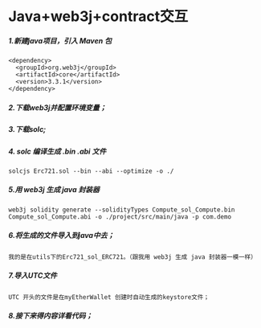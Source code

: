 # Java+web3j+contract交互

##### 1.新建java项目，引入 Maven 包

```
<dependency>
  <groupId>org.web3j</groupId>
  <artifactId>core</artifactId>
  <version>3.3.1</version>
</dependency>
```



##### 2.下载web3j并配置环境变量；

##### 3.下载solc;

##### 4. solc 编译生成 .bin .abi 文件

```\
solcjs Erc721.sol --bin --abi --optimize -o ./
```



##### 5.用 web3j 生成 java 封装器

```
web3j solidity generate --solidityTypes Compute_sol_Compute.bin Compute_sol_Compute.abi -o ./project/src/main/java -p com.demo
```

##### 6.将生成的文件导入到java中去；

```
我的是在utils下的Erc721_sol_ERC721。（跟我用 web3j 生成 java 封装器一模一样）
```

##### 7.导入UTC文件

```
UTC 开头的文件是在myEtherWallet 创建时自动生成的keystore文件；
```

##### 8.接下来得内容详看代码；

